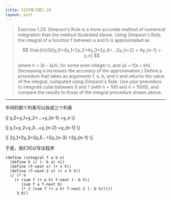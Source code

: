 ```yaml
---
title: SICP练习题1.29
layout: post
---
```


>Exercise 1.29.  Simpson's Rule is a more accurate method of numerical integration than the method illustrated above. Using Simpson's Rule, the integral of a function f between a and b is approximated as
>
> $$
> \frac{h}{3}[y_0+4y_1+2y_2+4y_3+2y_4+...2y_{n-2} + 4y_{n-1} + y_n]
> $$
>
> where h = (b - a)/n, for some even integer n, and yk = f(a + kh). (Increasing n increases the accuracy of the approximation.) Define a procedure that takes as arguments f, a, b, and n and returns the value of the integral, computed using Simpson's Rule. Use your procedure to integrate cube between 0 and 1 (with n = 100 and n = 1000), and compare the results to those of the integral procedure shown above.

---

中间的那个列表可以拆成三个列表

\\[
y\_0+y\_1+y\_2+...+y\_{n-1} +y_n
\\]

\\[
y\_1+y\_2+y\_3...+y\_{n-2} +y\_{n-1}
\\]

\\[
2y\_1+2y\_3+2y\_5...+2y\_{n-3} +2y\_{n-1}
\\]

于是，我们可以写出程序

    (define (integral f a b n)
      (define h (/ (- b a) n))
      (define (f-next x) (+ x h))
      (define (f-next-2 x) (+ x h h))
      (/ (* h
        (+ (sum f (+ a h) f-next (- b h))
           (sum f a f-next b)
           (* 2 (sum f (+ a h) f-next-2 (- b h)))))
         3.0))
